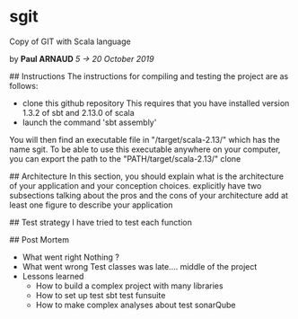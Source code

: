 # sgit

Copy of GIT with Scala language

by **Paul ARNAUD**
_5 -> 20 October 2019_

## Instructions
The instructions for compiling and testing the project are as follows:

* clone this github repository
This requires that you have installed version 1.3.2 of sbt and 2.13.0 of scala
* launch the command 'sbt assembly'

You will then find an executable file in "/target/scala-2.13/" which has the name sgit.
To be able to use this executable anywhere on your computer, you can export the path to the "PATH/target/scala-2.13/" clone

## Architecture
In this section, you should
explain what is the architecture of your application and your conception choices.
explicitly have two subsections talking about the pros and the cons of your architecture
add at least one figure to describe your application

## Test strategy
I have tried to test each function

## Post Mortem

* What went right
Nothing ?
* What went wrong
Test classes was late.... middle of the project
* Lessons learned
  * How to build a complex project with many libraries
  * How to set up test
sbt test
funsuite
  * How to make complex analyses about test
sonarQube